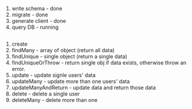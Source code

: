 1. write schema - done
2. migrate - done
3. generate client - done
4. query DB - running

##
1. create
2. findMany - array of object (return all data)
3. findUnique - single object (return a single data)
4. findUniqueOrThrow - return single obj if data exists, otherwise throw an error.
5. update - update signle users' data
6. updateMany - update more than one users' data
7. updateManyAndReturn - update data and return those data
8. delete - delete a single user
9. deleteMany - delete more than one